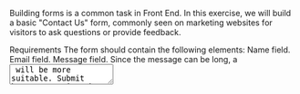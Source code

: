 Building forms is a common task in Front End. In this exercise, we will build a basic "Contact Us" form, commonly seen on marketing websites for visitors to ask questions or provide feedback.

Requirements
The form should contain the following elements:
Name field.
Email field.
Message field. Since the message can be long, a <textarea> will be more suitable.
Submit button
Contains the text "Send".
Clicking on the submit button submits the form.
The form and submission should be implemented entirely in HTML. Do not use any JavaScript or framework-specific features for this question.
There is no need to do any client-side validation on the fields. Validation will be done on the server side.
Submission API
Upon submission, POST the form data to https://questions.greatfrontend.com/api/questions/contact-form with the following fields in the request body: name, email, message.

If all the form fields are correctly filled up, you will see an alert containing a success message. Congratulations!

Notes
You do not need JavaScript for this question, the focus is on HTML form validation and submission.